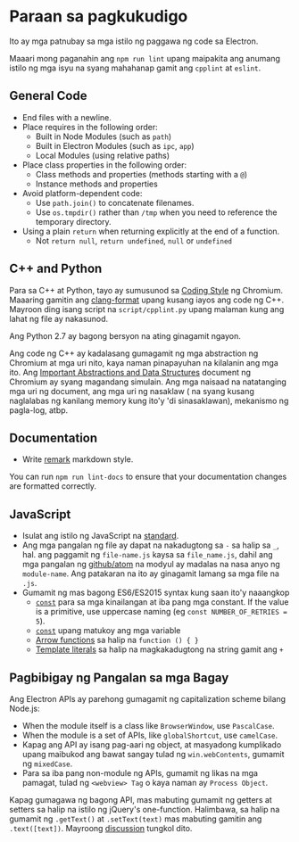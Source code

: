 # Paraan sa pagkukudigo

Ito ay mga patnubay sa mga istilo ng paggawa ng code sa Electron.

Maaari mong paganahin ang `npm run lint` upang maipakita ang anumang istilo ng mga isyu na syang mahahanap gamit ang `cpplint` at `eslint`.

## General Code

* End files with a newline.
* Place requires in the following order:
  * Built in Node Modules (such as `path`)
  * Built in Electron Modules (such as `ipc`, `app`)
  * Local Modules (using relative paths)
* Place class properties in the following order:
  * Class methods and properties (methods starting with a `@`)
  * Instance methods and properties
* Avoid platform-dependent code:
  * Use `path.join()` to concatenate filenames.
  * Use `os.tmpdir()` rather than `/tmp` when you need to reference the temporary directory.
* Using a plain `return` when returning explicitly at the end of a function.
  * Not `return null`, `return undefined`, `null` or `undefined`

## C++ and Python

Para sa C++ at Python, tayo ay sumusunod sa [Coding Style](https://www.chromium.org/developers/coding-style) ng Chromium. Maaaring gamitin ang [clang-format](clang-format.md) upang kusang iayos ang code ng C++. Mayroon ding isang script na `script/cpplint.py` upang malaman kung ang lahat ng file ay nakasunod.

Ang Python 2.7 ay bagong bersyon na ating ginagamit ngayon.

Ang code ng C++ ay kadalasang gumagamit ng mga abstraction ng Chromium at mga uri nito, kaya naman pinapayuhan na kilalanin ang mga ito. Ang [Important Abstractions and Data Structures](https://www.chromium.org/developers/coding-style/important-abstractions-and-data-structures) document ng Chromium ay syang magandang simulain. Ang mga naisaad na natatanging mga uri ng document, ang mga uri ng nasaklaw ( na syang kusang naglalabas ng kanilang memory kung ito'y 'di sinasaklawan), mekanismo ng pagla-log, atbp.

## Documentation

* Write [remark](https://github.com/remarkjs/remark) markdown style.

You can run `npm run lint-docs` to ensure that your documentation changes are formatted correctly.

## JavaScript

* Isulat ang istilo ng JavaScript na [standard](https://www.npmjs.com/package/standard).
* Ang mga pangalan ng file ay dapat na nakadugtong sa `-` sa halip sa `_`, hal. ang paggamit ng `file-name.js` kaysa sa `file_name.js`, dahil ang mga pangalan ng [github/atom](https://github.com/github/atom) na modyul ay madalas na nasa anyo ng `module-name`. Ang patakaran na ito ay ginagamit lamang sa mga file na `.js`.
* Gumamit ng mas bagong ES6/ES2015 syntax kung saan ito'y naaangkop
  * [`const`](https://developer.mozilla.org/en-US/docs/Web/JavaScript/Reference/Statements/const) para sa mga kinailangan at iba pang mga constant.  If the value is a primitive, use uppercase naming (eg `const NUMBER_OF_RETRIES = 5`).
  * [`const`](https://developer.mozilla.org/en-US/docs/Web/JavaScript/Reference/Statements/let) upang matukoy ang mga variable
  * [Arrow functions](https://developer.mozilla.org/en-US/docs/Web/JavaScript/Reference/Functions/Arrow_functions) sa halip na `function () { }`
  * [Template literals](https://developer.mozilla.org/en-US/docs/Web/JavaScript/Reference/Template_literals) sa halip na magkakadugtong na string gamit ang `+`

## Pagbibigay ng Pangalan sa mga Bagay

Ang Electron APIs ay parehong gumagamit ng capitalization scheme bilang Node.js:

- When the module itself is a class like `BrowserWindow`, use `PascalCase`.
- When the module is a set of APIs, like `globalShortcut`, use `camelCase`.
- Kapag ang API ay isang pag-aari ng object, at masyadong kumplikado upang maibukod ang bawat sangay tulad ng `win.webContents`, gumamit ng `mixedCase`.
- Para sa iba pang non-module ng APIs, gumamit ng likas na mga pamagat, tulad ng `<webview> Tag` o kaya naman ay `Process Object`.

Kapag gumagawa ng bagong API, mas mabuting gumamit ng getters at setters sa halip na istilo ng jQuery's one-function. Halimbawa, sa halip na gumamit ng `.getText()` at `.setText(text)` mas mabuting gamitin ang `.text([text])`. Mayroong [discussion](https://github.com/electron/electron/issues/46) tungkol dito.
